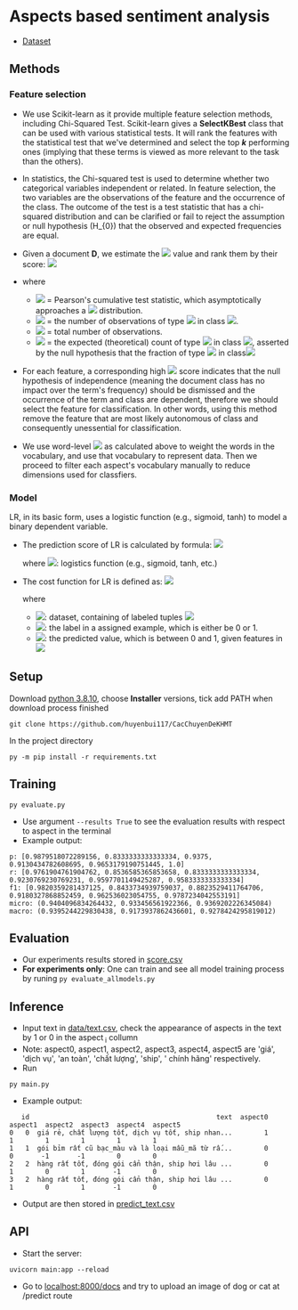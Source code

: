 # Aspects based sentiment analysis

- [Dataset](https://github.com/phuonglt26/Vietnamese-E-commerce-Dataset)

## Methods

### Feature selection

- We use Scikit-learn as it provide multiple feature selection methods, including Chi-Squared Test. Scikit-learn gives a
  **SelectKBest** class that can be used with various statistical tests. It will rank the features with the statistical
  test that we've determined and select the top **_k_** performing ones (implying that these terms is viewed as more
  relevant to the task than the others).
- In statistics, the Chi-squared test is used to determine whether two categorical variables independent or related. In
  feature selection, the two variables are the observations of the feature and the occurrence of the class. The outcome
  of the test is a test statistic that has a chi-squared distribution and can be clarified or fail to reject the
  assumption or null hypothesis \(H_{0}\) that the observed and expected frequencies are equal.

- Given a document **D**, we estimate the <img src="https://render.githubusercontent.com/render/math?math=\chi^{2}\)">
  value and rank them by their score:
  <img src="https://render.githubusercontent.com/render/math?math=\chi ^{2}\sum_{t=1}\sum_{c=1}\frac{(O_{t,c}-E_{t,c})^{2}}{E_{t,c}} = N\sum_{t,c}^{}p_{t}p_{c}\left(\frac{(O_{t,c}/N)-p_{t}p_{c}}{p_{t}p_{c}}\right)^{2}">

- where
    - <img src="https://render.githubusercontent.com/render/math?math=\chi^{2}"> = Pearson's cumulative test statistic, which asymptotically approaches a <img src="https://render.githubusercontent.com/render/math?math=\chi^{2}\)"> distribution.
    - <img src="https://render.githubusercontent.com/render/math?math=O_{t,c}"> =   the number of observations of type <img src="https://render.githubusercontent.com/render/math?math=t"> in class <img src="https://render.githubusercontent.com/render/math?math=c">. 
    - <img src="https://render.githubusercontent.com/render/math?math=N"> = total number of observations.
    - <img src="https://render.githubusercontent.com/render/math?math=E_{t,c} = N p_{t,c}"> = the expected (theoretical) count of type <img src="https://render.githubusercontent.com/render/math?math=t"> in class <img src="https://render.githubusercontent.com/render/math?math=c">, asserted by the null hypothesis that the fraction of type <img src="https://render.githubusercontent.com/render/math?math=t"> in class<img src="https://render.githubusercontent.com/render/math?math=p_{t,c}">

- For each feature, a corresponding high <img src="https://render.githubusercontent.com/render/math?math=\chi^{2}\)">
  score indicates that the null hypothesis of independence (meaning the document class has no impact over the term's
  frequency) should be dismissed and the occurrence of the term and class are dependent, therefore we should select the
  feature for classification. In other words, using this method remove the feature that are most likely autonomous of
  class and consequently unessential for classification.

- We use word-level <img src="https://render.githubusercontent.com/render/math?math=\chi^{2}\)"> as calculated above to
  weight the words in the vocabulary, and use that vocabulary to represent data. Then we proceed to filter each aspect's
  vocabulary manually to reduce dimensions used for classfiers.

### Model

LR, in its basic form, uses a logistic function (e.g., sigmoid, tanh) to model a binary dependent variable.

- The prediction score of LR is calculated by formula:
  <img src="https://render.githubusercontent.com/render/math?math=f(x) = \theta(\textbf{w}^{T}\textbf{x})">

  where <img src="https://render.githubusercontent.com/render/math?math=\theta">: logistics function (e.g., sigmoid,
  tanh, etc.)

- The cost function for LR is defined as:
  <img src="https://render.githubusercontent.com/render/math?math=L = \sum_{D}-ylog(y^{'})-(1-y)log(1-y^{'})">

  where
    - <img src="https://render.githubusercontent.com/render/math?math=D">: dataset, containing of labeled tuples
      <img src="https://render.githubusercontent.com/render/math?math=(x,y))">
    - <img src="https://render.githubusercontent.com/render/math?math=y">: the label in a assigned example, which is
      either be 0 or 1.
    - <img src="https://render.githubusercontent.com/render/math?math=y^{'}">: the predicted value, which is between 0
      and 1, given features in <img src="https://render.githubusercontent.com/render/math?math=x">
## Setup

Download [python 3.8.10](https://www.python.org/downloads/release/python-3810/), choose **Installer** versions, tick add
PATH when download process finished

```shell
git clone https://github.com/huyenbui117/CacChuyenDeKHMT
```

In the project directory

```shell
py -m pip install -r requirements.txt
```

## Training

```shell
py evaluate.py 
```

- Use argument `--results True` to see the evaluation results with respect to aspect in the terminal
- Example output:

```
p: [0.9879518072289156, 0.8333333333333334, 0.9375, 0.9130434782608695, 0.9653179190751445, 1.0]
r: [0.9761904761904762, 0.8536585365853658, 0.8333333333333334, 0.9230769230769231, 0.9597701149425287, 0.9583333333333334]
f1: [0.9820359281437125, 0.8433734939759037, 0.8823529411764706, 0.9180327868852459, 0.962536023054755, 0.9787234042553191]
micro: (0.9404096834264432, 0.933456561922366, 0.9369202226345084)
macro: (0.9395244229830438, 0.9173937862436601, 0.9278424295819012)
```

## Evaluation

- Our experiments results stored in [score.csv](score.csv)
- **For experiments only**: One can train and see all model training process by runing
  `py evaluate_allmodels.py`

## Inference

- Input text in [data/text.csv](data/text.csv), check the appearance of aspects in the text by 1 or 0 in the aspect<sub>
  i</sub> collumn
- Note: aspect0, aspect1, aspect2, aspect3, aspect4, aspect5 are 'giá', 'dịch vụ', 'an toàn', 'chất lượng', 'ship', '
  chính hãng' respectively.
- Run

```shell
py main.py
```

- Example output:

```shell
   id                                               text  aspect0  aspect1  aspect2  aspect3  aspect4  aspect5
0   0  giá rẻ, chất lượng tốt, dịch vụ tốt, ship nhan...        1        1        1        1        1        1
1   1  gói bỉm rất cũ bạc_màu và là loại mẫu_mã từ rấ...        0        0       -1       -1        0        0
2   2  hàng rất tốt, đóng gói cẩn thận, ship hơi lâu ...        0        1        0        1       -1        0
3   2  hàng rất tốt, đóng gói cẩn thận, ship hơi lâu ...        0        1        0        1       -1        0
```

- Output are then stored in [predict_text.csv](data/predict_text.csv)

## API

- Start the server:

```shell
uvicorn main:app --reload
```

- Go to [localhost:8000/docs](http://localhost:8000/docs) and try to upload an image of dog or cat at /predict route
